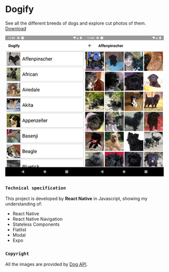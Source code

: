 # Dogify
See all the different breeds of dogs and explore cut photos of them. [Download](https://github.com/dariushm2/dogify/releases)

![Screenshot](/assets/screenshots.png "Screenshot")


### `Technical specification`

This project is developed by <b>React Native</b> in Javascript, showing my understanding of:

- React Native
- React Native Navigation
- Stateless Components
- Flatlist 
- Modal
- Expo

### `Copyright`

All the images are provided by [Dog API](https://dog.ceo/dog-api/documentation/).